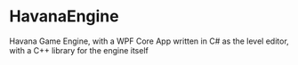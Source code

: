 # HavanaEngine
Havana Game Engine, with a WPF Core App written in C# as the level editor, with a C++ library for the engine itself

